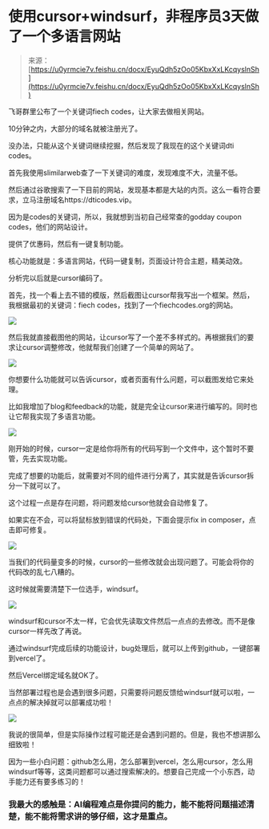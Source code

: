 # 使用cursor+windsurf，非程序员3天做了一个多语言网站

> 来源：[https://u0yrmcie7v.feishu.cn/docx/EyuQdh5zOo05KbxXxLKcqyslnSh](https://u0yrmcie7v.feishu.cn/docx/EyuQdh5zOo05KbxXxLKcqyslnSh)

飞哥群里公布了一个关键词fiech codes，让大家去做相关网站。

10分钟之内，大部分的域名就被注册光了。

没办法，只能从这个关键词继续挖掘，然后发现了我现在的这个关键词dti codes。

首先我使用slimilarweb查了一下关键词的难度，发现难度不大，流量不低。

然后通过谷歌搜索了一下目前的网站，发现基本都是大站的内页。这么一看符合要求，立马注册域名https://dticodes.vip。

因为是codes的关键词，所以，我就想到当初自己经常查的godday coupon codes，他们的网站设计。

提供了优惠码，然后有一键复制功能。

核心功能就是：多语言网站，代码一键复制，页面设计符合主题，精美动效。

分析完以后就是cursor编码了。

首先，找一个看上去不错的模版，然后截图让cursor帮我写出一个框架。然后，我根据最初的关键词：fiech codes，找到了一个fiechcodes.org的网站。

![](img/7416341b74ff2885669ecbabf7582bf4.png)

然后我就直接截图他的网站，让cursor写了一个差不多样式的。再根据我们的要求让cursor调整修改，他就帮我们创建了一个简单的网站了。

![](img/6a0fce035e93d15a2038e7ad985254b6.png)

你想要什么功能就可以告诉cursor，或者页面有什么问题，可以截图发给它来处理。

比如我增加了blog和feedback的功能，就是完全让cursor来进行编写的。同时也让它帮我实现了多语言功能。

![](img/29f8f9acdc3e09db193cb2a26def5045.png)

刚开始的时候，cursor一定是给你将所有的代码写到一个文件中，这个暂时不要管，先去实现功能。

完成了想要的功能后，就需要对不同的组件进行分离了，其实就是告诉cursor拆分一下就可以了。

这个过程一点是存在问题，将问题发给cursor他就会自动修复了。

如果实在不会，可以将鼠标放到错误的代码处，下面会提示fix in composer，点击即可修复。

![](img/4ec8eac52792815cb185ed430119160b.png)

当我们的代码量变多的时候，cursor的一些修改就会出现问题了。可能会将你的代码改的乱七八糟的。

这时候就需要清楚下一位选手，windsurf。

![](img/959a953b381673ecebae9bf9c62ebc46.png)

windsurf和cursor不太一样，它会优先读取文件然后一点点的去修改。而不是像cursor一样先改了再说。

通过windsurf完成后续的功能设计，bug处理后，就可以上传到github，一键部署到vercel了。

然后Vercel绑定域名就OK了。

当然部署过程也是会遇到很多问题，只需要将问题反馈给windsurf就可以啦，一点点的解决掉就可以部署成功啦！

![](img/d50985faf7fb306c6645aea60238c6cb.png)

我说的很简单，但是实际操作过程可能还是会遇到问题的。但是，我也不想讲那么细致啦！

因为一些小白问题：github怎么用，怎么部署到vercel，怎么用cursor，怎么用windsurf等等，这类问题都可以通过搜索解决的。想要自己完成一个小东西，动手能力还有要多练习的！

### 我最大的感触是：AI编程难点是你提问的能力，能不能将问题描述清楚，能不能将需求讲的够仔细，这才是重点。